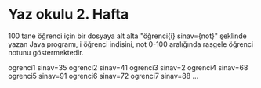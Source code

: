 # Yaz okulu 2. Hafta

100 tane öğrenci için bir dosyaya alt alta "öğrenci{i} sinav={not}" şeklinde yazan Java programı, i öğrenci indisini, not 0-100 aralığında rasgele öğrenci notunu göstermektedir. 


ogrenci1 sinav=35
ogrenci2 sinav=41
ogrenci3 sinav=2
ogrenci4 sinav=68
ogrenci5 sinav=91
ogrenci6 sinav=72
ogrenci7 sinav=88
...
